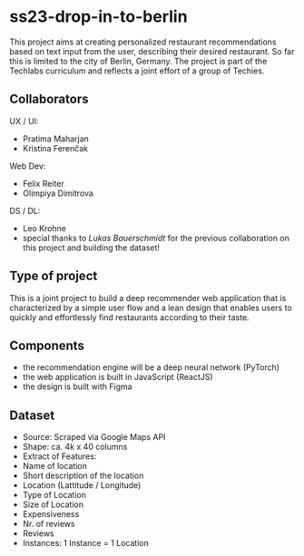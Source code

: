 # ss23-drop-in-to-berlin

This project aims at creating personalized restaurant recommendations based on text input from the user, describing their desired restaurant. So far this is limited to the city of Berlin, Germany. The project is part of the Techlabs curriculum and reflects a joint effort of a group of Techies.

## Collaborators
UX / UI:
- Pratima Maharjan
- Kristina Ferenčak

Web Dev:
- Felix Reiter
- Olimpiya Dimitrova

DS / DL:
- Leo Krohne
- special thanks to *Lukas Bauerschmidt* for the previous collaboration on this project and building the dataset!

## Type of project
This is a joint project to build a deep recommender web application that is characterized by a simple user flow and a lean design that enables users to quickly and effortlessly find restaurants according to their taste.

## Components
- the recommendation engine will be a deep neural network (PyTorch)
- the web application is built in JavaScript (ReactJS)
- the design is built with Figma

## Dataset
- Source: Scraped via Google Maps API
- Shape: ca. 4k x 40 columns
- Extract of Features:
 - Name of location
 - Short description of the location
 - Location (Lattitude / Longitude)
 - Type of Location
 - Size of Location
 - Expensiveness
 - Nr. of reviews
 - Reviews
 - Instances: 1 Instance = 1 Location


